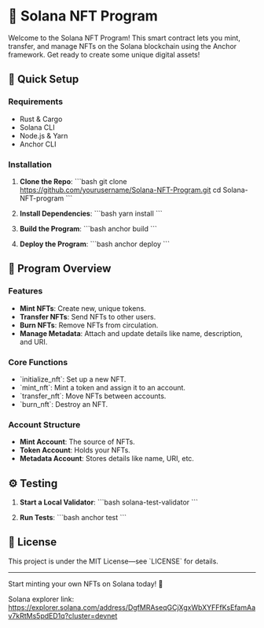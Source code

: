 
# 🎨 Solana NFT Program

Welcome to the Solana NFT Program! This smart contract lets you mint, transfer, and manage NFTs on the Solana blockchain using the Anchor framework. Get ready to create some unique digital assets!

## 🚀 Quick Setup

### Requirements

- Rust & Cargo
- Solana CLI
- Node.js & Yarn
- Anchor CLI

### Installation

1. **Clone the Repo**:
   \`\`\`bash
   git clone https://github.com/yourusername/Solana-NFT-Program.git
   cd Solana-NFT-program
   \`\`\`

2. **Install Dependencies**:
   \`\`\`bash
   yarn install
   \`\`\`

3. **Build the Program**:
   \`\`\`bash
   anchor build
   \`\`\`

4. **Deploy the Program**:
   \`\`\`bash
   anchor deploy
   \`\`\`

## 📜 Program Overview

### Features

- **Mint NFTs**: Create new, unique tokens.
- **Transfer NFTs**: Send NFTs to other users.
- **Burn NFTs**: Remove NFTs from circulation.
- **Manage Metadata**: Attach and update details like name, description, and URI.

### Core Functions

- \`initialize_nft\`: Set up a new NFT.
- \`mint_nft\`: Mint a token and assign it to an account.
- \`transfer_nft\`: Move NFTs between accounts.
- \`burn_nft\`: Destroy an NFT.

### Account Structure

- **Mint Account**: The source of NFTs.
- **Token Account**: Holds your NFTs.
- **Metadata Account**: Stores details like name, URI, etc.

## ⚙️ Testing

1. **Start a Local Validator**:
   \`\`\`bash
   solana-test-validator
   \`\`\`

2. **Run Tests**:
   \`\`\`bash
   anchor test
   \`\`\`


## 📄 License

This project is under the MIT License—see \`LICENSE\` for details.


---

Start minting your own NFTs on Solana today! 🚀


Solana explorer link: https://explorer.solana.com/address/DgfMRAseqGCjXgxWbXYFFfKsEfamAav7kRtMs5pdED1q?cluster=devnet
